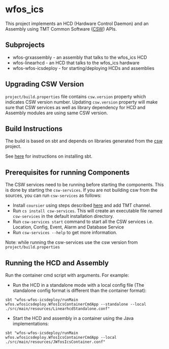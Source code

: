 # wfos_ics

This project implements an HCD (Hardware Control Daemon) and an Assembly using
TMT Common Software ([CSW](https://github.com/tmtsoftware/csw)) APIs.

## Subprojects

* wfos-grxassembly - an assembly that talks to the wfos_ics HCD
* wfos-linearhcd - an HCD that talks to the wfos_ics hardware
* wfos-wfos-icsdeploy - for starting/deploying HCDs and assemblies

## Upgrading CSW Version

`project/build.properties` file contains `csw.version` property which indicates CSW version number.
Updating `csw.version` property will make sure that CSW services as well as library dependency for HCD and Assembly modules are using same CSW version.

## Build Instructions

The build is based on sbt and depends on libraries generated from the
[csw](https://github.com/tmtsoftware/csw) project.

See [here](https://www.scala-sbt.org/1.0/docs/Setup.html) for instructions on installing sbt.

## Prerequisites for running Components

The CSW services need to be running before starting the components.
   This is done by starting the `csw-services`.
   If you are not building csw from the sources, you can run `csw-services` as follows:

- Install `coursier` using steps described [here](https://tmtsoftware.github.io/csw/apps/csinstallation.html) and add TMT channel.
- Run `cs install csw-services`. This will create an executable file named `csw-services` in the default installation directory.
- Run `csw-services start` command to start all the CSW services i.e. Location, Config, Event, Alarm and Database Service
- Run `csw-services --help` to get more information.

Note: while running the csw-services use the csw version from `project/build.properties`

## Running the HCD and Assembly

Run the container cmd script with arguments. For example:

* Run the HCD in a standalone mode with a local config file (The standalone config format is different than the container format):

```
sbt "wfos-wfos-icsdeploy/runMain wfos.wfosicsdeploy.WfosIcsContainerCmdApp --standalone --local ./src/main/resources/LinearhcdStandalone.conf"
```

* Start the HCD and assembly in a container using the Java implementations:

```
sbt "wfos-wfos-icsdeploy/runMain wfos.wfosicsdeploy.WfosIcsContainerCmdApp --local ./src/main/resources/JWfosIcsContainer.conf"
```
